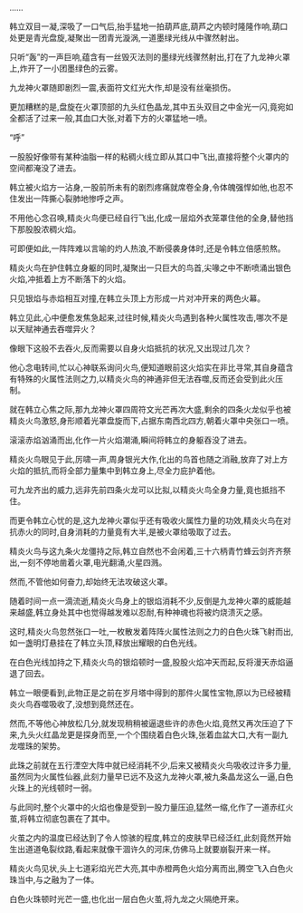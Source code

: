 
……

韩立双目一凝,深吸了一口气后,抬手猛地一拍葫芦底,葫芦之内顿时隆隆作响,葫口处更是青光盘旋,凝聚出一团青光漩涡,一道墨绿光线从中骤然射出。

只听“轰”的一声巨响,蕴含有一丝毁灭法则的墨绿光线骤然射出,打在了九龙神火罩上,炸开了一小团墨绿色的云雾。

九龙神火罩随即剧烈一震,表面符文红光大作,却是没有丝毫损伤。

更加糟糕的是,盘旋在火罩顶部的九头红色晶龙,其中五头双目之中金光一闪,竟宛如全都活了过来一般,其血口大张,对着下方的火罩猛地一喷。

“呼”

一股股好像带有某种油脂一样的粘稠火线立即从其口中飞出,直接将整个火罩内的空间都淹没了进去。

韩立被火焰方一沾身,一股前所未有的剧烈疼痛就席卷全身,令体魄强悍如他,也忍不住发出一阵撕心裂肺地惨呼之声。

不用他心念召唤,精炎火鸟便已经自行飞出,化成一层焰外衣笼罩住他的全身,替他挡下那股股浓稠火焰。

可即便如此,一阵阵难以言喻的灼人热浪,不断侵袭身体时,还是令韩立倍感煎熬。

精炎火鸟在护住韩立身躯的同时,凝聚出一只巨大的鸟首,尖喙之中不断喷涌出银色火焰,冲抵着上方不断落下的火焰。

只见银焰与赤焰相互对撞,在韩立头顶上方形成一片对冲开来的两色火幕。

韩立见此,心中便愈发焦急起来,过往时候,精炎火鸟遇到各种火属性攻击,哪次不是以天赋神通去吞噬异火？

像眼下这般不去吞火,反而需要以自身火焰抵抗的状况,又出现过几次？

他心念电转间,忙以心神联系询问火鸟,便知道眼前这火焰实在非比寻常,其自身蕴含有特殊的火属性法则之力,以精炎火鸟的神通非但无法吞噬,反而还会受到此火压制。

就在韩立心焦之际,那九龙神火罩四周符文光芒再次大盛,剩余的四条火龙似乎也被精炎火鸟激怒,身形顺着光罩盘旋而下,占据东南西北四方,朝着火罩中央张口一喷。

滚滚赤焰汹涌而出,化作一片火焰潮涌,瞬间将韩立的身躯吞没了进去。

精炎火鸟眼见于此,厉啸一声,周身银光大作,化出的鸟首也随之消融,放弃了对上方火焰的抵抗,而将全部力量集中到韩立身上,尽全力庇护着他。

可九龙齐出的威力,远非先前四条火龙可以比拟,以精炎火鸟全身力量,竟也抵挡不住。

而更令韩立心忧的是,这九龙神火罩似乎还有吸收火属性力量的功效,精炎火鸟在对抗赤火的同时,自身消耗的力量竟有大半,是被火罩给吸取了过去。

精炎火鸟与这九条火龙僵持之际,韩立自然也不会闲着,三十六柄青竹蜂云剑齐齐祭出,一刻不停地凿着火罩,电光翻涌,火星四溅。

然而,不管他如何奋力,却始终无法攻破这火罩。

随着时间一点一滴流逝,精炎火鸟身上的银焰消耗不少,反倒是九龙神火罩的威能越来越盛,韩立身处其中也觉得越发难以忍耐,有种神魂也将被灼烧溃灭之感。

这时,精炎火鸟忽然张口一吐,一枚散发着阵阵火属性法则之力的白色火珠飞射而出,如一盏明灯悬挂在了韩立头顶,释放出耀眼的白色光线。

在白色光线加持之下,精炎火鸟的银焰顿时一盛,股股火焰冲天而起,反将漫天赤焰逼退了回去。

韩立一眼便看到,此物正是之前在岁月塔中得到的那件火属性宝物,原以为已经被精炎火鸟吞噬吸收了,没想到竟然还在。

然而,不等他心神放松几分,就发现稍稍被逼退些许的赤色火焰,竟然又再次压迫了下来,九头火红晶龙更是探身而至,一个个围绕着白色火珠,张着血盆大口,大有一副九龙噬珠的架势。

此珠之前就在五行湮空大阵中就已经消耗不少,后来又被精炎火鸟吸收过许多力量,虽然同为火属性仙器,此刻力量早已远不及这九龙神火罩,被九条晶龙这么一逼,白色火珠上的光线顿时一弱。

与此同时,整个火罩中的火焰也像是受到一股力量压迫,猛然一缩,化作了一道赤红火茧,将韩立彻底包裹在了其中。

火茧之内的温度已经达到了令人惊骇的程度,韩立的皮肤早已经泛红,此刻竟然开始生出道道龟裂纹路,看起来就像干涸许久的河床,仿佛马上就要崩裂开来一样。

精炎火鸟见状,头上七道彩焰光芒大亮,其中赤橙两色火焰分离而出,腾空飞入白色火珠当中,与之融为了一体。

白色火珠顿时光芒一盛,也化出一层白色火茧,将九龙之火隔绝开来。